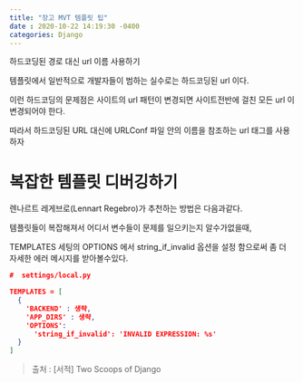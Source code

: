 ```yaml
---
title: "장고 MVT 템플릿 팁"
date : 2020-10-22 14:19:30 -0400
categories: Django
---
```


하드코딩된 경로 대신 url 이름 사용하기

템플릿에서 일반적으로 개발자들이 범하는 실수로는 하드코딩된 url 이다.

이런 하드코딩의 문제점은 사이트의 url 패턴이 변경되면 사이트전반에 걸친 모든 url 이 변경되어야 한다.

따라서 하드코딩된 URL 대신에 URLConf 파일 안의 이름을 참조하는 url 태그를 사용하자


# 복잡한 템플릿 디버깅하기

렌나르트 레게브로(Lennart Regebro)가 추천하는 방법은 다음과같다.

템플릿들이 복잡해져서 어디서 변수들이 문제를 일으키는지 알수가없을때,

TEMPLATES 세팅의 OPTIONS 에서 string_if_invalid 옵션을 설정 함으로써 좀 더 자세한 에러 메시지를 받아볼수있다.

```json
#  settings/local.py

TEMPLATES = [
  {
    'BACKEND' : 생략,
    'APP_DIRS' : 생략,
    'OPTIONS':
      'string_if_invalid': 'INVALID EXPRESSION: %s'
  }
]
```

> 출처 : [서적] Two Scoops of Django
